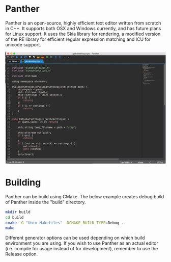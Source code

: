 

# Panther

Panther is an open-source, highly efficient text editor written from scratch in C++. It supports both OSX and Windows currently, and has future plans for Linux support. It uses the Skia library for rendering, a modified version of the RE library for efficient regular expression matching and ICU for unicode support.

![Screenshot of Panther](https://raw.githubusercontent.com/Mytherin/Panther/master/Images/screenshot.png)

# Building

Panther can be build using CMake. The below example creates debug build of Panther inside the "build" directory.

```bash
mkdir build
cd build
cmake -G "Unix Makefiles" -DCMAKE_BUILD_TYPE=Debug ..
make
```

Different generator options can be used depending on which build environment you are using. If you wish to use Panther as an actual editor (i.e. compile for usage instead of for development), remember to use the Release option.

